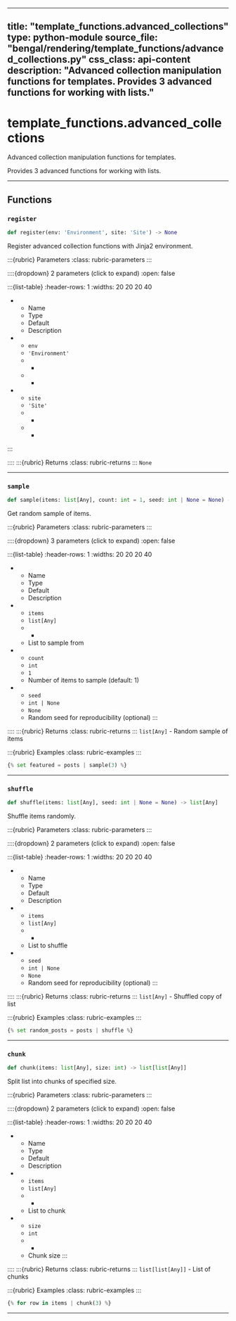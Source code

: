 
---
title: "template_functions.advanced_collections"
type: python-module
source_file: "bengal/rendering/template_functions/advanced_collections.py"
css_class: api-content
description: "Advanced collection manipulation functions for templates.  Provides 3 advanced functions for working with lists."
---

# template_functions.advanced_collections

Advanced collection manipulation functions for templates.

Provides 3 advanced functions for working with lists.

---


## Functions

### `register`
```python
def register(env: 'Environment', site: 'Site') -> None
```

Register advanced collection functions with Jinja2 environment.



:::{rubric} Parameters
:class: rubric-parameters
:::

::::{dropdown} 2 parameters (click to expand)
:open: false

:::{list-table}
:header-rows: 1
:widths: 20 20 20 40

* - Name
  - Type
  - Default
  - Description
* - `env`
  - `'Environment'`
  - -
  - -
* - `site`
  - `'Site'`
  - -
  - -
:::

::::
:::{rubric} Returns
:class: rubric-returns
:::
`None`




---
### `sample`
```python
def sample(items: list[Any], count: int = 1, seed: int | None = None) -> list[Any]
```

Get random sample of items.



:::{rubric} Parameters
:class: rubric-parameters
:::

::::{dropdown} 3 parameters (click to expand)
:open: false

:::{list-table}
:header-rows: 1
:widths: 20 20 20 40

* - Name
  - Type
  - Default
  - Description
* - `items`
  - `list[Any]`
  - -
  - List to sample from
* - `count`
  - `int`
  - `1`
  - Number of items to sample (default: 1)
* - `seed`
  - `int | None`
  - `None`
  - Random seed for reproducibility (optional)
:::

::::
:::{rubric} Returns
:class: rubric-returns
:::
`list[Any]` - Random sample of items




:::{rubric} Examples
:class: rubric-examples
:::
```python
{% set featured = posts | sample(3) %}
```


---
### `shuffle`
```python
def shuffle(items: list[Any], seed: int | None = None) -> list[Any]
```

Shuffle items randomly.



:::{rubric} Parameters
:class: rubric-parameters
:::

::::{dropdown} 2 parameters (click to expand)
:open: false

:::{list-table}
:header-rows: 1
:widths: 20 20 20 40

* - Name
  - Type
  - Default
  - Description
* - `items`
  - `list[Any]`
  - -
  - List to shuffle
* - `seed`
  - `int | None`
  - `None`
  - Random seed for reproducibility (optional)
:::

::::
:::{rubric} Returns
:class: rubric-returns
:::
`list[Any]` - Shuffled copy of list




:::{rubric} Examples
:class: rubric-examples
:::
```python
{% set random_posts = posts | shuffle %}
```


---
### `chunk`
```python
def chunk(items: list[Any], size: int) -> list[list[Any]]
```

Split list into chunks of specified size.



:::{rubric} Parameters
:class: rubric-parameters
:::

::::{dropdown} 2 parameters (click to expand)
:open: false

:::{list-table}
:header-rows: 1
:widths: 20 20 20 40

* - Name
  - Type
  - Default
  - Description
* - `items`
  - `list[Any]`
  - -
  - List to chunk
* - `size`
  - `int`
  - -
  - Chunk size
:::

::::
:::{rubric} Returns
:class: rubric-returns
:::
`list[list[Any]]` - List of chunks




:::{rubric} Examples
:class: rubric-examples
:::
```python
{% for row in items | chunk(3) %}
```


---
